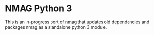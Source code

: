 # NMAG Python 3

This is an in-progress port of [nmag](https://github.com/nmag-project/nmag-src) that updates old dependencies and packages nmag as a standalone python 3 module.
